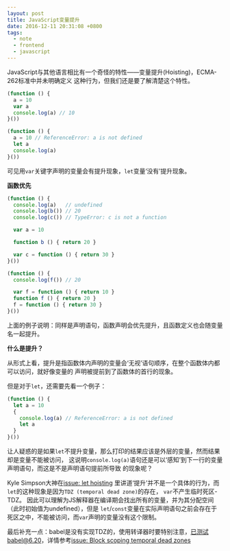 ```yaml
---
layout: post
title: JavaScript变量提升
date: 2016-12-11 20:31:08 +0800
tags:
  - note
  - frontend
  - javascript
---
```


JavaScript与其他语言相比有一个奇怪的特性——变量提升(Hoisting)，ECMA-262标准中并未明确定义
这种行为，但我们还是要了解清楚这个特性。

```js
(function () {
  a = 10
  var a
  console.log(a) // 10
}())

(function () {
  a = 10 // ReferenceError: a is not defined
  let a
  console.log(a)
}())
```

可见用`var`关键字声明的变量会有提升现象，`let`变量‘没有’提升现象。

**函数优先**

```js
(function () {
  console.log(a)   // undefined
  console.log(b()) // 20
  console.log(c()) // TypeError: c is not a function

  var a = 10

  function b () { return 20 }

  var c = function () { return 30 }
}())

(function () {
  console.log(f()) // 20

  var f = function () { return 10 }
  function f () { return 20 }
  f = function () { return 30 }
}())
```

上面的例子说明：同样是声明语句，函数声明会优先提升，且函数定义也会随变量名一起提升。

**什么是提升？**

从形式上看，提升是指函数体内声明的变量会‘无视’语句顺序，在整个函数体内都可以访问，就好像变量的
声明被提前到了函数体的首行的现象。

但是对于`let`，还需要先看一个例子：

```js
(function () {
  let a = 10
  {
    console.log(a) // ReferenceError: a is not defined
    let a
  }
}())
```

让人疑惑的是如果`let`不提升变量，那么打印的结果应该是外层的变量，然而结果却是变量不能被访问，
这说明`console.log(a)`语句还是可以‘感知’到下一行的变量声明语句，而这是不是声明语句提前所导致
的现象呢？

Kyle Simpson大神在[issue: let hoisting](https://github.com/getify/You-Dont-Know-JS/issues/767#issuecomment-227946671)
里讲道‘提升’并不是一个具体的行为，而`let`的这种现象是因为`TDZ (temporal dead zone)`的存在，
`var`不产生临时死区-TDZ。
因此可以理解为JS解释器在编译期会找出所有的变量，并为其分配空间（此时初始值为undefined），但是
`let`/`const`变量在实际声明语句之前会存在于死区之中，不能被访问，而`var`声明的变量没有这个限制。

最后补充一点：babel是没有实现TDZ的，使用转译器时要特别注意，已测试babel@6.20，详情参考[issue: Block scoping temporal dead zones](https://github.com/babel/babel/issues/563#issuecomment-70920215)
